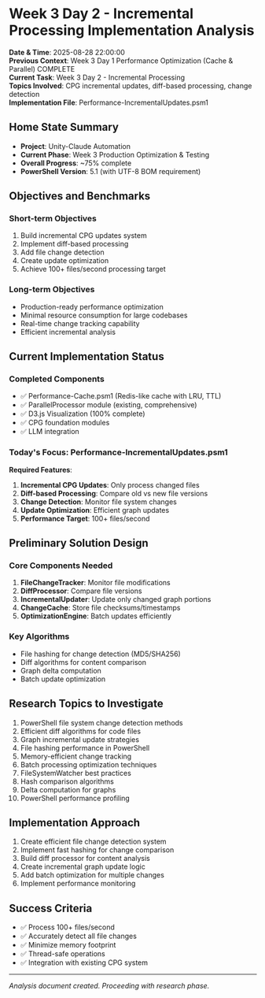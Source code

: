 # Week 3 Day 2 - Incremental Processing Implementation Analysis

**Date & Time**: 2025-08-28 22:00:00  
**Previous Context**: Week 3 Day 1 Performance Optimization (Cache & Parallel) COMPLETE  
**Current Task**: Week 3 Day 2 - Incremental Processing  
**Topics Involved**: CPG incremental updates, diff-based processing, change detection  
**Implementation File**: Performance-IncrementalUpdates.psm1

## Home State Summary
- **Project**: Unity-Claude Automation
- **Current Phase**: Week 3 Production Optimization & Testing
- **Overall Progress**: ~75% complete
- **PowerShell Version**: 5.1 (with UTF-8 BOM requirement)

## Objectives and Benchmarks

### Short-term Objectives
1. Build incremental CPG updates system
2. Implement diff-based processing
3. Add file change detection
4. Create update optimization
5. Achieve 100+ files/second processing target

### Long-term Objectives
- Production-ready performance optimization
- Minimal resource consumption for large codebases
- Real-time change tracking capability
- Efficient incremental analysis

## Current Implementation Status

### Completed Components
- ✅ Performance-Cache.psm1 (Redis-like cache with LRU, TTL)
- ✅ ParallelProcessor module (existing, comprehensive)
- ✅ D3.js Visualization (100% complete)
- ✅ CPG foundation modules
- ✅ LLM integration

### Today's Focus: Performance-IncrementalUpdates.psm1
**Required Features**:
1. **Incremental CPG Updates**: Only process changed files
2. **Diff-based Processing**: Compare old vs new file versions
3. **Change Detection**: Monitor file system changes
4. **Update Optimization**: Efficient graph updates
5. **Performance Target**: 100+ files/second

## Preliminary Solution Design

### Core Components Needed
1. **FileChangeTracker**: Monitor file modifications
2. **DiffProcessor**: Compare file versions
3. **IncrementalUpdater**: Update only changed graph portions
4. **ChangeCache**: Store file checksums/timestamps
5. **OptimizationEngine**: Batch updates efficiently

### Key Algorithms
- File hashing for change detection (MD5/SHA256)
- Diff algorithms for content comparison
- Graph delta computation
- Batch update optimization

## Research Topics to Investigate
1. PowerShell file system change detection methods
2. Efficient diff algorithms for code files
3. Graph incremental update strategies
4. File hashing performance in PowerShell
5. Memory-efficient change tracking
6. Batch processing optimization techniques
7. FileSystemWatcher best practices
8. Hash comparison algorithms
9. Delta computation for graphs
10. PowerShell performance profiling

## Implementation Approach
1. Create efficient file change detection system
2. Implement fast hashing for change comparison
3. Build diff processor for content analysis
4. Create incremental graph update logic
5. Add batch optimization for multiple changes
6. Implement performance monitoring

## Success Criteria
- ✅ Process 100+ files/second
- ✅ Accurately detect all file changes
- ✅ Minimize memory footprint
- ✅ Thread-safe operations
- ✅ Integration with existing CPG system

---
*Analysis document created. Proceeding with research phase.*